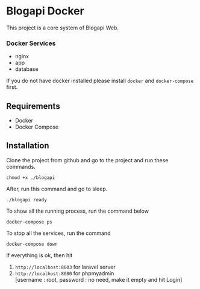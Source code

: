 # Blogapi Docker
This project is a core system of Blogapi Web.

### Docker Services
- nginx
- app
- database

If you do not have docker installed please install `docker` and `docker-compose` first.

## Requirements
- Docker
- Docker Compose


## Installation
Clone the project from github and go to the project and run these commands.

```shell
chmod +x ./blogapi
```

After, run this command and go to sleep.

```shell
./blogapi ready
```
To show all the running process, run the command below

```shell
docker-compose ps
```
To stop all the services, run the command

```shell
docker-compose down
```

If everything is ok, then hit 
1. `http://localhost:8003` for laravel server
1. `http://localhost:8080` for phpmyadmin <br>[username : root, password : no need, make it empty and hit Login]

